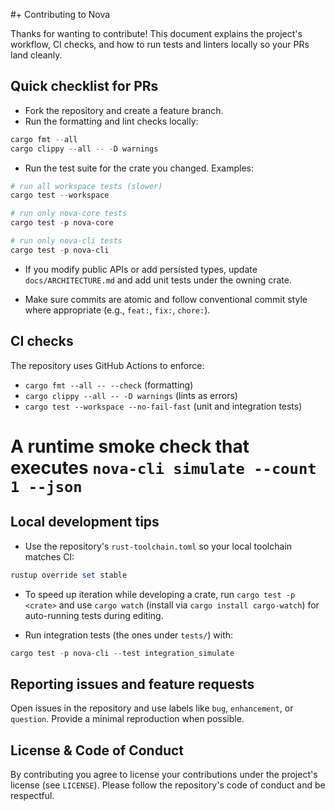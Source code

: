 #+ Contributing to Nova

Thanks for wanting to contribute! This document explains the project's workflow, CI checks, and how to run tests and linters locally so your PRs land cleanly.

## Quick checklist for PRs

- Fork the repository and create a feature branch.
- Run the formatting and lint checks locally:

```powershell
cargo fmt --all
cargo clippy --all -- -D warnings
```

- Run the test suite for the crate you changed. Examples:

```powershell
# run all workspace tests (slower)
cargo test --workspace

# run only nova-core tests
cargo test -p nova-core

# run only nova-cli tests
cargo test -p nova-cli
```

- If you modify public APIs or add persisted types, update `docs/ARCHITECTURE.md` and add unit tests under the owning crate.

- Make sure commits are atomic and follow conventional commit style where appropriate (e.g., `feat:`, `fix:`, `chore:`).

## CI checks

The repository uses GitHub Actions to enforce:

- `cargo fmt --all -- --check` (formatting)
- `cargo clippy --all -- -D warnings` (lints as errors)
- `cargo test --workspace --no-fail-fast` (unit and integration tests)
# A runtime smoke check that executes `nova-cli simulate --count 1 --json`

## Local development tips

- Use the repository's `rust-toolchain.toml` so your local toolchain matches CI:

```powershell
rustup override set stable
```

- To speed up iteration while developing a crate, run `cargo test -p <crate>` and use `cargo watch` (install via `cargo install cargo-watch`) for auto-running tests during editing.

- Run integration tests (the ones under `tests/`) with:

```powershell
cargo test -p nova-cli --test integration_simulate
```

## Reporting issues and feature requests

Open issues in the repository and use labels like `bug`, `enhancement`, or `question`. Provide a minimal reproduction when possible.

## License & Code of Conduct

By contributing you agree to license your contributions under the project's license (see `LICENSE`). Please follow the repository's code of conduct and be respectful.
